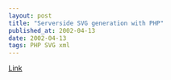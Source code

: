 ```yaml
---
layout: post
title: "Serverside SVG generation with PHP"
published_at: 2002-04-13
date: 2002-04-13
tags: PHP SVG xml
---
```


[Link](http://www.carto.net/papers/svg/serverside_svg_php_e.html)  